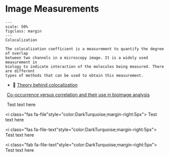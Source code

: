 # Image Measurements

```{figure} ../images/colocalization.png
---
scale: 50%
figclass: margin
---
Colocalization
```

```{dropdown} Colocalization
The colocalization coefficient is a measurement to quantify the degree of overlap
between two channels in a microscopy image. It is a widely used measurement in
biology to indicate interaction of the molecules being measured. There are different
types of methods that can be used to obtain this measurement.
```

- 📄 [Theory behind colocalization](https://svi.nl/ColocalizationTheory)

<i class="fa fa-file-text" aria-hidden="true" style="color:MediumSlateBlue;margin-right:5px"></i> [Co-occurrence versus correlation and their use in bioimage analysis](https://journals.biologists.com/jcs/article/131/3/jcs211847/77151/Image-co-localization-co-occurrence-versus)

<i class="fa fa-check fa-1x" style="color:DarkTurquoise;margin-right:5px"></i> Test text here

<i class="fas fa-file"style="color:DarkTurquoise;margin-right:5px"></i> Test text here

<i class="fas fa-file-text"style="color:DarkTurquoise;margin-right:5px"></i> Test text here

<i class="fab fa-file-text"style="color:DarkTurquoise;margin-right:5px"></i> Test text here


<i class="fas fa-file"></i>
